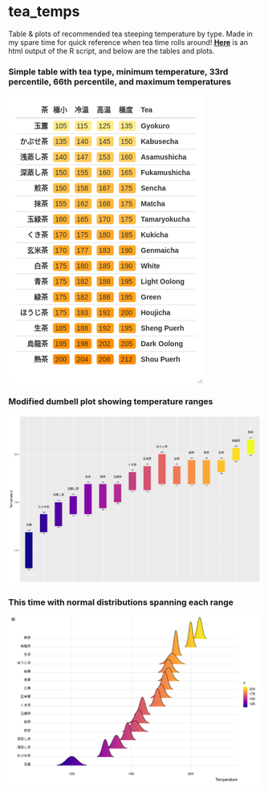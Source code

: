 # tea_temps

Table & plots of recommended tea steeping temperature by type. Made in my spare time for quick reference when tea time rolls around! [**Here**](https://github.com/ryancahildebrandt/tea_temps/blob/master/temps.html) is an html output of the R script, and below are the tables and plots.

### Simple table with tea type, minimum temperature, 33rd percentile, 66th percentile, and maximum temperatures

![Temperature Table with English Names](/eng.temps.png)

### Modified dumbell plot showing temperature ranges

![Temperature Table](/dumbell.png)

### This time with normal distributions spanning each range

![Temperature Table](/curves.png)
